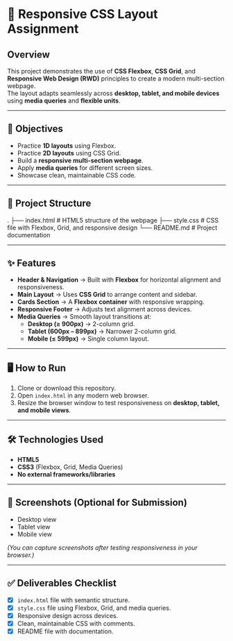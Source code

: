 # 📖 Responsive CSS Layout Assignment

## Overview  
This project demonstrates the use of **CSS Flexbox**, **CSS Grid**, and **Responsive Web Design (RWD)** principles to create a modern multi-section webpage.  
The layout adapts seamlessly across **desktop, tablet, and mobile devices** using **media queries** and **flexible units**.

---

## 🎯 Objectives
- Practice **1D layouts** using Flexbox.  
- Practice **2D layouts** using CSS Grid.  
- Build a **responsive multi-section webpage**.  
- Apply **media queries** for different screen sizes.  
- Showcase clean, maintainable CSS code.  

---

## 📂 Project Structure

.
├── index.html # HTML5 structure of the webpage
├── style.css # CSS file with Flexbox, Grid, and responsive design
└── README.md # Project documentation


---

## ✨ Features
- **Header & Navigation** → Built with **Flexbox** for horizontal alignment and responsiveness.  
- **Main Layout** → Uses **CSS Grid** to arrange content and sidebar.  
- **Cards Section** → A **Flexbox container** with responsive wrapping.  
- **Responsive Footer** → Adjusts text alignment across devices.  
- **Media Queries** → Smooth layout transitions at:  
  - **Desktop (≥ 900px)** → 2-column grid.  
  - **Tablet (600px – 899px)** → Narrower 2-column grid.  
  - **Mobile (≤ 599px)** → Single column layout.  

---

## 🖥️ How to Run
1. Clone or download this repository.  
2. Open `index.html` in any modern web browser.  
3. Resize the browser window to test responsiveness on **desktop, tablet, and mobile views**.  

---

## 🛠️ Technologies Used
- **HTML5**  
- **CSS3** (Flexbox, Grid, Media Queries)  
- **No external frameworks/libraries**  

---

## 📸 Screenshots (Optional for Submission)
- Desktop view  
- Tablet view  
- Mobile view  

*(You can capture screenshots after testing responsiveness in your browser.)*  

---

## ✅ Deliverables Checklist
- [x] `index.html` file with semantic structure.  
- [x] `style.css` file using Flexbox, Grid, and media queries.  
- [x] Responsive design across devices.  
- [x] Clean, maintainable CSS with comments.  
- [x] README file with documentation.  
